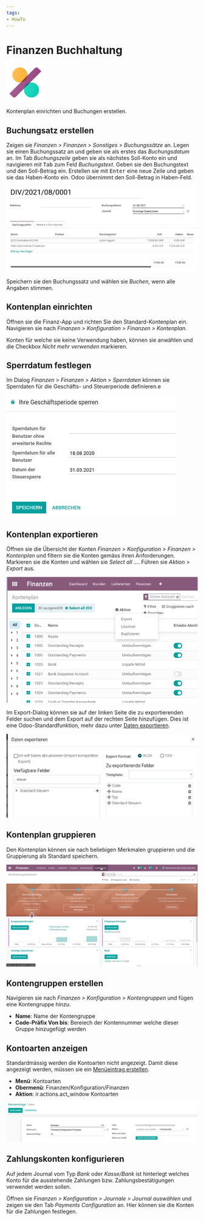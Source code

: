 ```yaml
---
tags:
- HowTo
---
```

# Finanzen Buchhaltung
![icons_odoo_account_accountant](assets/icons_odoo_account_accountant.png)

Kontenplan einrichten und Buchungen erstellen.

## Buchungsatz erstellen

Zeigen sie *Finanzen > Finanzen > Sonstiges > Buchungssätze* an. Legen sie einen Buchungssatz an und geben sie als erstes das *Buchungsdatum* an. Im Tab *Buchungszeile* geben sie als nächstes Soll-Konto ein und navigieren mit <kbd>Tab</kbd> zum Feld *Buchungstext*. Geben sie den Buchungstext und den Soll-Betrag ein. Erstellen sie mit <kbd>Enter</kbd> eine neue Zeile und geben sie das Haben-Konto ein. Odoo übernimmt den Soll-Betrag in Haben-Feld.

![](assets/Finanzen%20Buchhaltung%20Buchungsatz%20erstellen.png)

Speichern sie den Buchungssatz und wählen sie *Buchen*, wenn alle Angaben stimmen.

## Kontenplan einrichten

Öffnen sie die Finanz-App und richten Sie den Standard-Kontenplan ein. Navigieren sie nach *Finanzen > Konfiguration > Finanzen > Kontenplan*.

Konten für welche sie keine Verwendung haben, können sie anwählen und die Checkbox *Nicht mehr verwenden* markieren.

## Sperrdatum festlegen

Im Dialog *Finanzen > Finanzen > Aktion > Sperrdaten* können sie Sperrdaten für die Geschäfts- und Steuerperiode definieren.e

![](assets/Finanzen%20Sperrdatum%20festlegen.png)

## Kontenplan exportieren

Öffnen sie die Übersicht der Konten *Finanzen > Konfiguration > Finanzen > Kontenplan* und filtern sie die Konten gemäss ihren Anforderungen. Markieren sie die Konten und wählen sie *Select all ...*. Führen sie *Aktion > Export* aus.

![](assets/Finanzen%20Kontenplan%20exportieren.png)

Im Export-Dialog können sie auf der linken Seite die zu exportierenden Felder suchen und dem Export auf der rechten Seite hinzufügen. Dies ist eine Odoo-Standardfunktion, mehr dazu unter [Daten exportieren](Datenmanagement.md#Daten%20exportieren).

![](assets/Finanzen%20Daten%20exportieren.png)

## Kontenplan gruppieren

Den Kontenplan können sie nach beliebigen Merkmalen gruppieren und die Gruppierung als Standard speichern.

![Finanzen Kontenplan gruppieren](assets/Finanzen%20Kontenplan%20gruppieren.gif)

## Kontengruppen erstellen

Navigieren sie nach *Finanzen > Konfiguration > Kontengruppen* und fügen eine Kontengruppe hinzu.

* **Name**: Name der Kontengruppe
* **Code-Präfix Von bis**: Bereiech der Kontennummer welche dieser Gruppe hinzugefügt werden

## Kontoarten anzeigen

Standardmässig werden die Kontoarten nicht angezeigt. Damit diese angezeigt werden, müssen sie ein [Menüeintrag erstellen](Entwicklung.md#Entwicklung#Menüeintrag%20erstellen).

* **Menü**: Kontoarten
* **Obermenü**: Finanzen/Konfiguration/Finanzen
* **Aktion**: ir.actions.act_window Kontoarten

![](assets/Finanzen%20Kontoarten%20anzeigen.png)

## Zahlungskonten konfigurieren

Auf jedem Journal vom Typ *Bank* oder *Kasse/Bank* ist hinterlegt welches Konto für die ausstehende Zahlungen bzw. Zahlungsbestätigungen verwendet werden sollen.

Öffnen sie *Finanzen > Konfiguration > Journale > Journal auswählen* und zeigen sie den Tab *Payments Configuration* an. Hier können sie die Konten für die Zahlungen festlegen.